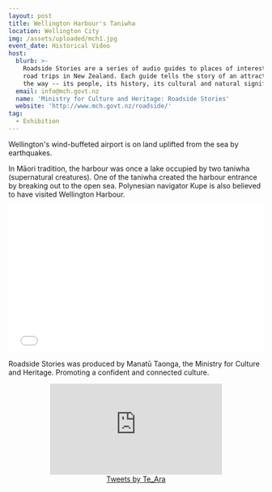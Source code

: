 ```yaml
---
layout: post
title: Wellington Harbour's Taniwha
location: Wellington City
img: /assets/uploaded/mch1.jpg
event_date: Historical Video
host:
  blurb: >-
    Roadside Stories are a series of audio guides to places of interest on major
    road trips in New Zealand. Each guide tells the story of an attraction along
    the way -- its people, its history, its cultural and natural significance.
  email: info@mch.govt.nz
  name: 'Ministry for Culture and Heritage: Roadside Stories'
  website: 'http://www.mch.govt.nz/roadside/'
tag:
  - Exhibition
---
```

Wellington's wind-buffeted airport is on land uplifted from the sea by earthquakes. 

In Māori tradition, the harbour was once a lake occupied by two taniwha (supernatural creatures). One of the taniwha created the harbour entrance by breaking out to the open sea. Polynesian navigator Kupe is also believed to have visited Wellington Harbour.

<iframe style="width: 100%; height: 30.25vw;" src="//www.youtube.com/embed/VDCQGwqwrsM" frameborder="0" allowfullscreen></iframe>

Roadside Stories was produced by Manatū Taonga, the Ministry for Culture and Heritage.
 Promoting a confident and connected culture.

<center><iframe src="https://www.facebook.com/plugins/page.php?href=https%3A%2F%2Fwww.facebook.com%2FTeAraEncyclopedia%2F&tabs=header&width=340&height=180&small_header=false&adapt_container_width=true&hide_cover=false&show_facepile=true&appId" width="340" height="180" style="border:none;overflow:hidden" scrolling="no" frameborder="0" allowTransparency="true" allow="encrypted-media"></iframe></center>



<center><a class="twitter-timeline" data-width="500" data-height="600" href="https://twitter.com/Te_Ara?ref_src=twsrc%5Etfw">Tweets by Te_Ara</a> <script async src="https://platform.twitter.com/widgets.js" charset="utf-8"></script></center>
